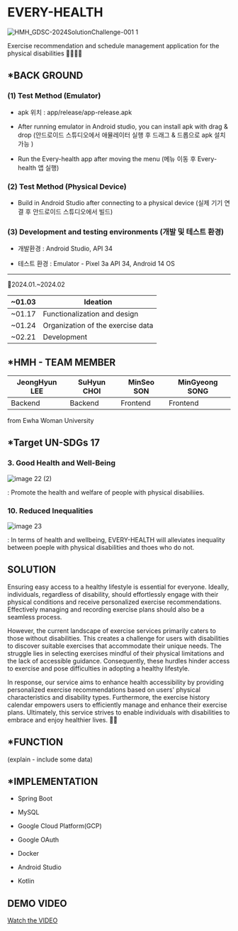 # EVERY-HEALTH


![HMH_GDSC-2024SolutionChallenge-001 1](https://github.com/Solution-Challenge-HMH/every-health-android/assets/110734087/15173395-304f-4e6b-b379-a7e5ab2808d5)

Exercise recommendation and schedule management application for the physical disabilities 👩‍🦽👨‍🦽




## *BACK GROUND

### (1) Test Method (Emulator)

- apk 위치 : app/release/app-release.apk


- After running emulator in Android studio, you can install apk with drag & drop (안드로이드 스튜디오에서 애뮬레이터 실행 후 드래그 & 드롭으로 apk 설치 가능 )


- Run the Every-health app after moving the menu (메뉴 이동 후 Every-health 앱 실행)



### (2) Test Method (Physical Device)
- Build in Android Studio after connecting to a physical device (실제 기기 연결 후 안드로이드 스튜디오에서 빌드)


### (3) Development and testing environments (개발 및 테스트 환경)

- 개발환경 : Android Studio, API 34


- 테스트 환경 : Emulator - Pixel 3a API 34, Android 14 OS

---

📅2024.01.~2024.02 

|~01.03| Ideation|
|----|---|
|~01.17| Functionalization and design|
|~01.24| Organization of the exercise data|
|~02.21| Development|


## *HMH - TEAM MEMBER
|JeongHyun LEE|SuHyun CHOI|MinSeo SON|MinGyeong SONG|
|------|---|---|-----|
|Backend|Backend|Frontend|Frontend|

from Ewha Woman University 

## *Target UN-SDGs 17 
### 3. Good Health and Well-Being

![image 22 (2)](https://github.com/Solution-Challenge-HMH/every-health-android/assets/110734087/81169e36-148c-4ee0-ab26-88ec8a576e8b)

: Promote the health and welfare of people with physical disabiliies.
### 10. Reduced Inequalities

![image 23](https://github.com/Solution-Challenge-HMH/every-health-android/assets/110734087/7f33d9a8-b3b7-41fc-86ba-ad958c86c7c9)

: In terms of health and wellbeing, EVERY-HEALTH will alleviates inequality between poeple with physical disabilities and thoes who do not.

## SOLUTION
Ensuring easy access to a healthy lifestyle is essential for everyone. Ideally, individuals, regardless of disability, should effortlessly engage with their physical conditions and receive personalized exercise recommendations. Effectively managing and recording exercise plans should also be a seamless process.


However, the current landscape of exercise services primarily caters to those without disabilities. This creates a challenge for users with disabilities to discover suitable exercises that accommodate their unique needs. The struggle lies in selecting exercises mindful of their physical limitations and the lack of accessible guidance. Consequently, these hurdles hinder access to exercise and pose difficulties in adopting a healthy lifestyle.


In response, our service aims to enhance health accessibility by providing personalized exercise recommendations based on users' physical characteristics and disability types. Furthermore, the exercise history calendar empowers users to efficiently manage and enhance their exercise plans. Ultimately, this service strives to enable individuals with disabilities to embrace and enjoy healthier lives. 💚💛

## *FUNCTION 

(explain - include some data) 


## *IMPLEMENTATION
- Spring Boot
  
- MySQL

- Google Cloud Platform(GCP)

- Google OAuth

- Docker

- Android Studio

- Kotlin


## DEMO VIDEO
[Watch the VIDEO](https://youtu.be/Oa4Ahn5jxvA?si=S6r09PAkPja_Aum5)
